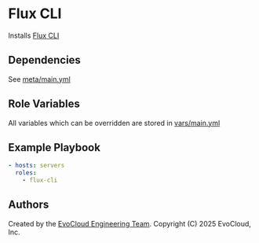 Flux CLI
=========

Installs [Flux CLI](https://github.com/fluxcd/flux2)

Dependencies
------------

See [meta/main.yml](meta/main.yml)

Role Variables
--------------

All variables which can be overridden are stored in [vars/main.yml](vars/main.yml)

Example Playbook
----------------

```yml
- hosts: servers
  roles:
    - flux-cli
```

Authors
------------------

Created by the [EvoCloud Engineering Team](https://evocloud.dev). Copyright (C) 2025 EvoCloud, Inc.
